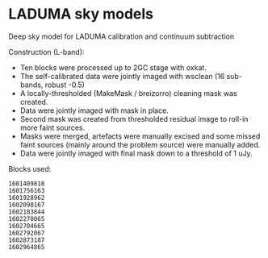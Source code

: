 # LADUMA sky models

Deep sky model for LADUMA calibration and continuum subtraction

Construction (L-band):

- Ten blocks were processed up to 2GC stage with oxkat.
- The self-calibrated data were jointly imaged with wsclean (16 sub-bands, robust -0.5)
- A locally-thresholded (MakeMask / breizorro) cleaning mask was created.
- Data were jointly imaged with mask in place.
- Second mask was created from thresholded residual image to roll-in more faint sources.
- Masks were merged, artefacts were manually excised and some missed faint sources (mainly around the problem source) were manually added.
- Data were jointly imaged with final mask down to a threshold of 1 uJy.

Blocks used:

```
1601409818
1601756163
1601928962
1602098167
1602183844
1602270065
1602704665
1602792067
1602873187
1602964865
```

